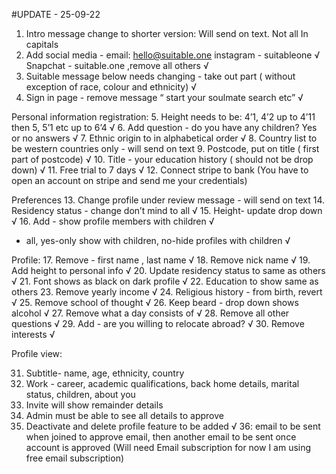 #UPDATE - 25-09-22

1. Intro message change to shorter version:
Will send on text. Not all In capitals 
2. Add social media - email: hello@suitable.one instagram - suitableone √
Snapchat - suitable.one ,remove all others √
3. Suitable message below needs changing - take out part ( without exception of race, colour and ethnicity) √
4. Sign in page - remove message “ start your soulmate search etc” √

Personal information registration:
5. Height needs to be: 4’1, 4’2 up to 4’11 then 5, 5’1 etc up to 6’4 √
6. Add question - do you have any children? Yes or no answers √
7. Ethnic origin to in alphabetical order √
8. Country list to be western countries only - will send on text 
9. Postcode, put on title ( first part of postcode) √
10. Title - your education history ( should not be drop down) √
11. Free trial to 7 days √
12. Connect stripe to bank (You have to open an account on stripe and send me your credentials)

Preferences 
13. Change profile under review message - will send on text 
14. Residency status - change don’t mind to all √
15. Height- update drop down √
16. Add - show profile members with children √
- all, yes-only show with children, no-hide profiles with children √

Profile:
17. Remove - first name , last name √
18. Remove nick name √
19. Add height to personal info √ 
20. Update residency status to same as others √
21. Font shows as black on dark profile √
22. Education to show same as others 
23. Remove yearly income √
24. Religious history - from birth, revert √
25. Remove school of thought √
26. Keep beard - drop down shows alcohol √
27. Remove what a day consists of √
28. Remove all other questions √
29. Add - are you willing to relocate abroad? √
30. Remove interests √

Profile view:

31. Subtitle- name, age, ethnicity, country
32. Work - career, academic qualifications, back home details, marital status, children, about you
33. Invite will show remainder details 
34. Admin must be able to see all details to approve 
35. Deactivate and delete profile feature to be added √
36: email to be sent when joined to approve email, then another email to be sent once account is approved (Will need Email subscription for now I am using free email subscription)